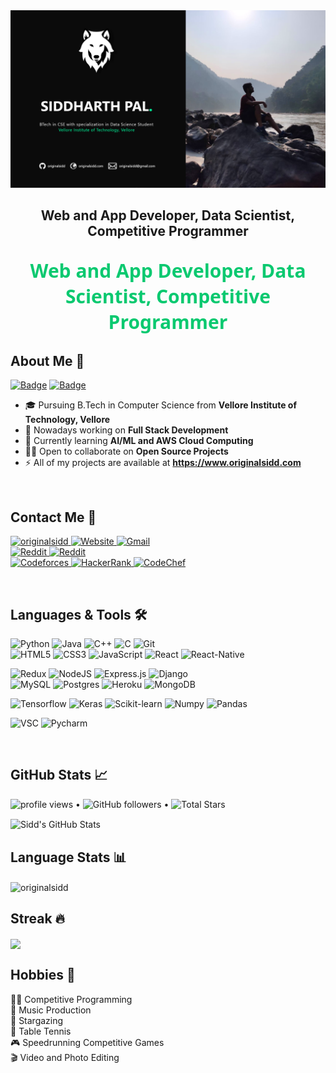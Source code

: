 <img src="github_tile.png">

<b><h2 align="center">Web and App Developer, Data Scientist, Competitive Programmer</b>

<b><p align="center" style="font-size:30px;color:#0ac970;font-family:Segoe UI;text-align-last:center;">Web and App Developer, Data Scientist, Competitive Programmer</p></b>


## About Me 🦊
<a href="https://www.codeforces.com/profile/originalsidd">![Badge](https://cp-logo.vercel.app/codeforces/originalsidd)</a>
<a href="https://www.codechef.com/users/originalsidd">![Badge](https://cp-logo.vercel.app/codechef/originalsidd)</a>


- 🎓 Pursuing B.Tech in Computer Science from **Vellore Institute of Technology, Vellore**
- 🌱 Nowadays working on **Full Stack Development**
- 🌴 Currently learning **AI/ML and AWS Cloud Computing**
- 👯‍♂️ Open to collaborate on **Open Source Projects**
- ⚡ All of my projects are available at **<a id="raw-url" href="https://www.originalsidd.com">https://www.originalsidd.com</a>**

<br>

## Contact Me 💬
<p align="left">
  <a href="https://www.linkedin.com/in/siddharth-pal-a7a5ab202"><img height="29" src="https://img.shields.io/badge/LinkedIn-0077B5?style=for-the-badge&logo=linkedin&logoColor=white" alt="originalsidd">
  </a>
  <a href="https://www.originalsidd.com"><img height="30" alt="Website" src="https://img.shields.io/badge/website-000000?style=for-the-badge&logo=About.me&logoColor=white"/>
  </a>
  <a href="mailto: originalsidd@gmail.com"><img height="30" alt="Gmail" src="https://img.shields.io/badge/Gmail-D14836?style=for-the-badge&logo=gmail&logoColor=white" />
  </a>
  <br />
  <a href="https://dev.to/originalsidd"><img height="30" alt="Reddit" src="https://img.shields.io/badge/dev.to-0A0A0A?style=for-the-badge&logo=devdotto&logoColor=white" />
  </a>
  <a href="https://www.reddit.com/user/originalsidd"><img height="30" alt="Reddit" src="https://img.shields.io/badge/Reddit-FF4500?style=for-the-badge&logo=reddit&logoColor=white" />
  </a>
  <br />
  <a href="https://codeforces.com/profile/originalsidd"><img height="30" alt="Codeforces" src="https://img.shields.io/badge/Codeforces-445f9d?style=for-the-badge&logo=Codeforces&logoColor=white"/>
  </a>
  <a href="https://www.hackerrank.com/originalsidd"><img height="30" alt="HackerRank" src="https://img.shields.io/badge/-Hackerrank-2EC866?style=for-the-badge&logo=HackerRank&logoColor=white"/>
  </a>
  <a href="https://www.codechef.com/users/originalsidd"><img height="30" alt="CodeChef" src="https://img.shields.io/badge/Codechef-%23B92B27.svg?&style=for-the-badge&logo=Codechef&logoColor=white"/>
  </a>
</p>
<br>

## Languages & Tools 🛠️
<p>
  <img alt="Python" height="28" src="https://img.shields.io/badge/python-%2314354C.svg?&style=for-the-badge&logo=python&logoColor=yellow"/>
  <img alt="Java" height="28" src="https://img.shields.io/badge/java-%23ED8B00.svg?&style=for-the-badge&logo=java&logoColor=blue"/>
  <img alt="C++" height="28" src="https://img.shields.io/badge/c++-%2300599C.svg?&style=for-the-badge&logo=c%2B%2B&ogoColor=white"/>
  <img alt="C" height="28" src="https://img.shields.io/badge/c-%2300599C.svg?&style=for-the-badge&logo=c&logoColor=white"/>
  <img alt="Git" height="28" src="https://img.shields.io/badge/git-%23F05033.svg?&style=for-the-badge&logo=git&logoColor=white"/>
  <br>
  <img alt="HTML5" height="28" src="https://img.shields.io/badge/html5-%23E34F26.svg?&style=for-the-badge&logo=html5&logoColor=white"/>
  <img alt="CSS3" height="28" src="https://img.shields.io/badge/css3-%231572B6.svg?&style=for-the-badge&logo=css3&logoColor=white"/>
  <img alt="JavaScript" height="28" src="https://img.shields.io/badge/javascript-F7DF1E?style=for-the-badge&logo=javascript&logoColor=black"/>
  <img alt="React" height="28" src="https://img.shields.io/badge/react-%2320232a.svg?&style=for-the-badge&logo=react&logoColor=%2361DAFB"/>
  <img alt="React-Native" height="28" src="https://img.shields.io/badge/React_Native-20232A?style=for-the-badge&logo=react&logoColor=61DAFB"/>
</p>
<p>
  <img alt="Redux" height="28" src="https://img.shields.io/badge/redux-%23593d88.svg?&style=for-the-badge&logo=redux&logoColor=white"/>
  <img alt="NodeJS" height="28" src="https://img.shields.io/badge/node.js-%2343853D.svg?&style=for-the-badge&logo=node.js&logoColor=white"/>
  <img alt="Express.js" height="28" src="https://img.shields.io/badge/express.js-%23404d59.svg?&style=for-the-badge"/>
  <img alt="Django" height="28" src="https://img.shields.io/badge/django-%23092E20.svg?&style=for-the-badge&logo=django&logoColor=green"/>
  <br>
  <img alt="MySQL" height="28"src="https://img.shields.io/badge/MySQL-00000F?style=for-the-badge&logo=mysql&logoColor=white"/>
  <img alt="Postgres" height="28" src ="https://img.shields.io/badge/PostgreSQL-316192?style=for-the-badge&logo=postgresql&logoColor=white"/>
  <img alt="Heroku" height="28" src="https://img.shields.io/badge/heroku-%23430098.svg?&style=for-the-badge&logo=heroku&logoColor=white"/>
  <img alt="MongoDB" height="28" src="https://img.shields.io/badge/MongoDB-4EA94B?style=for-the-badge&logo=mongodb&logoColor=white"/>
</p>
<p>
  <img alt="Tensorflow" height="28"src="https://img.shields.io/badge/TensorFlow-FF6F00?style=for-the-badge&logo=TensorFlow&logoColor=white"/>
  <img alt="Keras" height="28" src="https://img.shields.io/badge/Keras-D00000?style=for-the-badge&logo=Keras&logoColor=white"/>
  <img alt="Scikit-learn" height="28" src ="https://img.shields.io/badge/scikit_learn-F7931E?style=for-the-badge&logo=scikit-learn&logoColor=white"/>
  <img alt="Numpy" height="28" src="https://img.shields.io/badge/Numpy-777BB4?style=for-the-badge&logo=numpy&logoColor=white"/>
  <img alt="Pandas" height="28" src="https://img.shields.io/badge/Pandas-2C2D72?style=for-the-badge&logo=pandas&logoColor=white"/>
</p>
<p>
  <img alt="VSC" height="28"src="https://img.shields.io/badge/Visual_Studio_Code-0078D4?style=for-the-badge&logo=visual%20studio%20code&logoColor=white"/>
  <!-- <img alt="Atom" height="28" src="https://img.shields.io/badge/Atom-66595C?style=for-the-badge&logo=Atom&logoColor=white"/> -->
  <img alt="Pycharm" height="28" src ="https://img.shields.io/badge/pycharm-143?style=for-the-badge&logo=pycharm&logoColor=black&color=black&labelColor=green"/>
</p>
<br>

## GitHub Stats 📈
<p>
  <img src="https://gpvc.arturio.dev/originalsidd" alt="profile views"> •  
  <img alt="GitHub followers" src="https://img.shields.io/github/followers/originalsidd?label=Followers&style=social"> •   
  <img src="https://img.shields.io/github/stars/originalsidd?label=Stars" alt="Total Stars">
</p>
<img align="center" height="200" src="https://github-readme-stats.vercel.app/api?username=originalsidd&show_icons=true&show_owner=true&count_private=true&title_color=bdddff&text_color=05bbf7&icon_color=ef8539&bg_color=010f1a" alt="Sidd's GitHub Stats" />

<br>

## Language Stats 📊
<img align="center" height="200" src="https://github-readme-stats.vercel.app/api/top-langs?username=originalsidd&show_icons=true&locale=en&layout=compact&title_color=bdddff&text_color=05bbf7&icon_color=ef8539&bg_color=010f1a&langs_count=9&card_width=320" alt="originalsidd" />

<br>

## Streak 🔥
<img align="center" height="200" src="https://github-readme-streak-stats.herokuapp.com/?user=originalsidd&title_color=bdddff&text_color=05bbf7&icon_color=ef8539&bg_color=010f1a&langs_count=9&hide_border=true&card_width=240"/>

<br>

## Hobbies 🎲
👨‍💻 Competitive Programming \
🎵 Music Production \
🔭 Stargazing \
🏓 Table Tennis \
🎮 Speedrunning Competitive Games \
🎬 Video and Photo Editing

